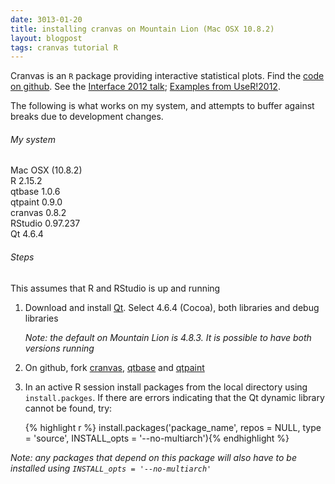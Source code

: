 ```yaml
---
date: 3013-01-20
title: installing cranvas on Mountain Lion (Mac OSX 10.8.2)
layout: blogpost
tags: cranvas tutorial R
---
```


Cranvas is an `R` package providing interactive statistical plots. 
Find the [code on github](https://github.com/ggobi/cranvas). See the
[Interface 2012 talk](https://github.com/downloads/yihui/yihui.github.com/cranvas-Houston-2012.pdf);
[Examples from UseR!2012](http://yihui.name/slides/2012-useR-cranvas-demo.R).

The following is what works on my system, and attempts to buffer against
breaks due to development changes.

###### My system

Mac OSX (10.8.2)	
R 2.15.2	
qtbase 1.0.6	
qtpaint 0.9.0	
cranvas 0.8.2	
RStudio 0.97.237	
Qt 4.6.4	

###### Steps
This assumes that R and RStudio is up and running

1. Download and install [Qt](http://qt-project.org/downloads). Select 4.6.4 (Cocoa), 
	both libraries and debug libraries
	
	*Note: the default on Mountain Lion is 4.8.3. It is possible to have both versions running*
2. On github, fork [cranvas](https://github.com/ggobi/cranvas), [qtbase](https://github.com/ggobi/qtbase)
	and [qtpaint](https://github.com/ggobi/qtbase)	

3. In an active R session install packages from the local directory using ```install.packges```.
	If there are errors indicating that the Qt dynamic library cannot be found, try:

	{% highlight r %}
	install.packages('package_name', repos = NULL, 
		type = 'source', INSTALL_opts = '--no-multiarch'){% endhighlight %}
                 
*Note: any packages that depend on this package will also have to be installed using ```INSTALL_opts = '--no-multiarch'```*